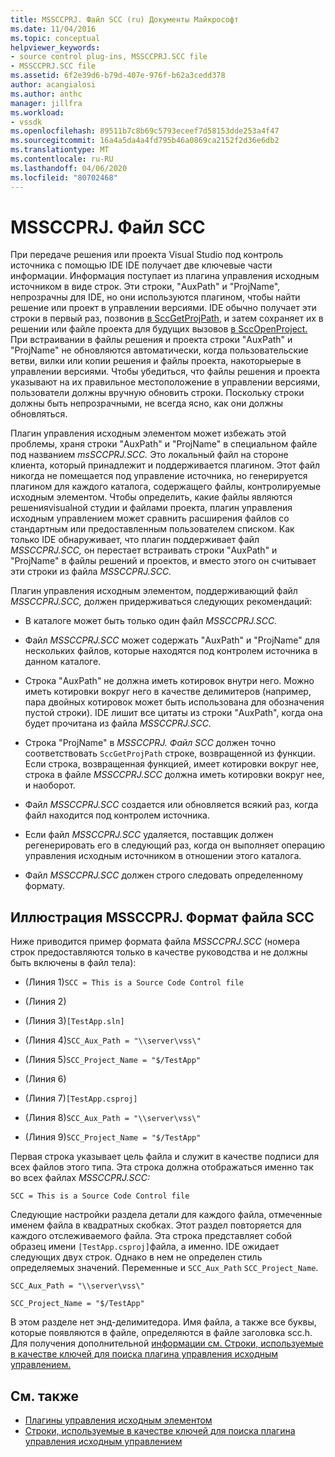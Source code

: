 ```yaml
---
title: MSSCCPRJ. Файл SCC (ru) Документы Майкрософт
ms.date: 11/04/2016
ms.topic: conceptual
helpviewer_keywords:
- source control plug-ins, MSSCCPRJ.SCC file
- MSSCCPRJ.SCC file
ms.assetid: 6f2e39d6-b79d-407e-976f-b62a3cedd378
author: acangialosi
ms.author: anthc
manager: jillfra
ms.workload:
- vssdk
ms.openlocfilehash: 89511b7c8b69c5793eceef7d58153dde253a4f47
ms.sourcegitcommit: 16a4a5da4a4fd795b46a0869ca2152f2d36e6db2
ms.translationtype: MT
ms.contentlocale: ru-RU
ms.lasthandoff: 04/06/2020
ms.locfileid: "80702468"
---
```

# <a name="mssccprjscc-file"></a>MSSCCPRJ. Файл SCC
При передаче решения или проекта Visual Studio под контроль источника с помощью IDE IDE получает две ключевые части информации. Информация поступает из плагина управления исходным источником в виде строк. Эти строки, "AuxPath" и "ProjName", непрозрачны для IDE, но они используются плагином, чтобы найти решение или проект в управлении версиями. IDE обычно получает эти строки в первый раз, позвонив [в SccGetProjPath](../extensibility/sccgetprojpath-function.md), и затем сохраняет их в решении или файле проекта для будущих вызовов [в SccOpenProject.](../extensibility/sccopenproject-function.md) При встраивании в файлы решения и проекта строки "AuxPath" и "ProjName" не обновляются автоматически, когда пользовательские ветви, вилки или копии решения и файлы проекта, накоторыерые в управлении версиями. Чтобы убедиться, что файлы решения и проекта указывают на их правильное местоположение в управлении версиями, пользователи должны вручную обновить строки. Поскольку строки должны быть непрозрачными, не всегда ясно, как они должны обновляться.

 Плагин управления исходным элементом может избежать этой проблемы, храня строки "AuxPath" и "ProjName" в специальном файле под названием *msSCCPRJ.SCC.* Это локальный файл на стороне клиента, который принадлежит и поддерживается плагином. Этот файл никогда не помещается под управление источника, но генерируется плагином для каждого каталога, содержащего файлы, контролируемые исходным элементом. Чтобы определить, какие файлы являются решенияvisualной студии и файлами проекта, плагин управления исходным управлением может сравнить расширения файлов со стандартным или предоставленным пользователем списком. Как только IDE обнаруживает, что плагин поддерживает файл *MSSCCPRJ.SCC,* он перестает встраивать строки "AuxPath" и "ProjName" в файлы решений и проектов, и вместо этого он считывает эти строки из файла *MSSCCPRJ.SCC.*

 Плагин управления исходным элементом, поддерживающий файл *MSSCCPRJ.SCC,* должен придерживаться следующих рекомендаций:

- В каталоге может быть только один файл *MSSCCPRJ.SCC.*

- Файл *MSSCCPRJ.SCC* может содержать "AuxPath" и "ProjName" для нескольких файлов, которые находятся под контролем источника в данном каталоге.

- Строка "AuxPath" не должна иметь котировок внутри него. Можно иметь котировки вокруг него в качестве делимитеров (например, пара двойных котировок может быть использована для обозначения пустой строки). IDE лишит все цитаты из строки "AuxPath", когда она будет прочитана из файла *MSSCCPRJ.SCC.*

- Строка "ProjName" в *MSSCCPRJ. Файл SCC* должен точно соответствовать `SccGetProjPath` строке, возвращенной из функции. Если строка, возвращенная функцией, имеет котировки вокруг нее, строка в файле *MSSCCPRJ.SCC* должна иметь котировки вокруг нее, и наоборот.

- Файл *MSSCCPRJ.SCC* создается или обновляется всякий раз, когда файл находится под контролем источника.

- Если файл *MSSCCPRJ.SCC* удаляется, поставщик должен регенерировать его в следующий раз, когда он выполняет операцию управления исходным источником в отношении этого каталога.

- Файл *MSSCCPRJ.SCC* должен строго следовать определенному формату.

## <a name="an-illustration-of-the-mssccprjscc-file-format"></a>Иллюстрация MSSCCPRJ. Формат файла SCC
 Ниже приводится пример формата файла *MSSCCPRJ.SCC* (номера строк предоставляются только в качестве руководства и не должны быть включены в файл тела):

- (Линия 1)`SCC = This is a Source Code Control file`

- (Линия 2)

- (Линия 3)`[TestApp.sln]`

- (Линия 4)`SCC_Aux_Path = "\\server\vss\"`

- (Линия 5)`SCC_Project_Name = "$/TestApp"`

- (Линия 6)

- (Линия 7)`[TestApp.csproj]`

- (Линия 8)`SCC_Aux_Path = "\\server\vss\"`

- (Линия 9)`SCC_Project_Name = "$/TestApp"`

 Первая строка указывает цель файла и служит в качестве подписи для всех файлов этого типа. Эта строка должна отображаться именно так во всех файлах *MSSCCPRJ.SCC:*

 `SCC = This is a Source Code Control file`

 Следующие настройки раздела детали для каждого файла, отмеченные именем файла в квадратных скобках. Этот раздел повторяется для каждого отслеживаемого файла. Эта строка представляет собой образец имени `[TestApp.csproj]`файла, а именно. IDE ожидает следующих двух строк. Однако в нем не определен стиль определяемых значений. Переменные и `SCC_Aux_Path` `SCC_Project_Name`.

 `SCC_Aux_Path = "\\server\vss\"`

 `SCC_Project_Name = "$/TestApp"`

 В этом разделе нет энд-делимитедора. Имя файла, а также все буквы, которые появляются в файле, определяются в файле заголовка scc.h. Для получения дополнительной [информации см. Строки, используемые в качестве ключей для поиска плагина управления исходным управлением.](../extensibility/strings-used-as-keys-for-finding-a-source-control-plug-in.md)

## <a name="see-also"></a>См. также
- [Плагины управления исходным элементом](../extensibility/source-control-plug-ins.md)
- [Строки, используемые в качестве ключей для поиска плагина управления исходным управлением](../extensibility/strings-used-as-keys-for-finding-a-source-control-plug-in.md)
